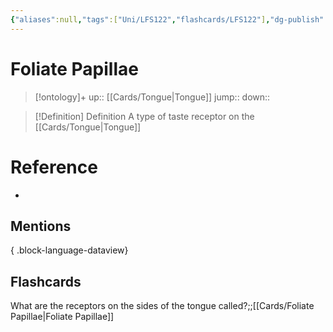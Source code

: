 ```yaml
---
{"aliases":null,"tags":["Uni/LFS122","flashcards/LFS122"],"dg-publish":true,"permalink":"/cards/foliate-papillae/","dgPassFrontmatter":true}
---
```


# Foliate Papillae

> [!ontology]+
> up:: [[Cards/Tongue\|Tongue]]
> jump:: 
> down:: 

> [!Definition] Definition
> A type of taste receptor on the [[Cards/Tongue\|Tongue]]

# Reference

- 

## Mentions


{ .block-language-dataview}

## Flashcards

What are the receptors on the sides of the tongue called?;;[[Cards/Foliate Papillae\|Foliate Papillae]]
<!--SR:!2024-09-05,3,150-->